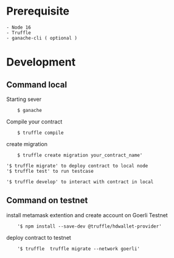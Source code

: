 # Prerequisite

    - Node 16
    - Truffle
    - ganache-cli ( optional )
# Development
## Command local

Starting sever
```
    $ ganache
```
Compile your contract
```
    $ truffle compile
```
create migration
```
    $ truffle create migration your_contract_name' 
```
    '$ truffle migrate' to deploy contract to local node
    '$ truffle test' to run testcase
  
    '$ truffle develop' to interact with contract in local

## Command on testnet

install metamask extention and create account on Goerli Testnet
```
    '$ npm install --save-dev @truffle/hdwallet-provider'
```
deploy contract to testnet
```
    '$ truffle  truffle migrate --network goerli'
```
